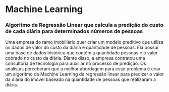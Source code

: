 # Machine Learning

### Algoritmo de Regressão Linear que calcula a predição do custo de cada diária para determinados números de pessoas

Uma empresa do ramo imobiliário quer criar um modelo preditivo que utiliza os dados de valor do custo da diária e quantidade de pessoas. Ela possui uma base
de dados histórica que contém a quantidade pessoas e o valor cobrado no custo
da diária.
Diante disso, a empresa contratou uma consultoria de tecnologia para auxiliar no processo de predição. Os analistas perceberam que a melhor abordagem
para esse problema é criar um algoritmo de Machine Learning de regressão linear para predizer o valor da diária do imóvel baseado na quantidade de
pessoas que realizaram a diária.
